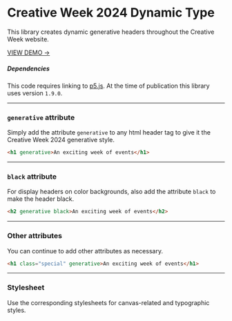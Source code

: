 # Creative Week 2024 Dynamic Type

This library creates dynamic generative headers throughout the Creative Week website.

[VIEW DEMO →](https://cw24-library.netlify.app/demo)

##### Dependencies
This code requires linking to [p5.js](https://p5js.org/). At the time of publication this library uses version `1.9.0`.

---
### `generative` attribute

Simply add the attribute `generative` to any html header tag to give it the Creative Week 2024 generative style.

```html
<h1 generative>An exciting week of events</h1>
```

---
### `black` attribute

For display headers on color backgrounds, also add the attribute `black` to make the header black.
```html
<h2 generative black>An exciting week of events</h2>
```

---
### Other attributes

You can continue to add other attributes as necessary.

```html
<h1 class="special" generative>An exciting week of events</h1>
```


---
### Stylesheet

Use the corresponding stylesheets for canvas-related and typographic styles.
